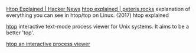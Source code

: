 
[Htop Explained | Hacker News](https://news.ycombinator.com/item?id=21414882)
[htop explained | peteris.rocks](https://peteris.rocks/blog/htop/)
explanation of everything you can see in htop/top on Linux.
(2017) htop explained

[htop](https://github.com/hishamhm/htop)
interactive text-mode process viewer for Unix systems. It aims to be a better 'top'.

[htop an interactive process viewer](https://htop.dev/)
